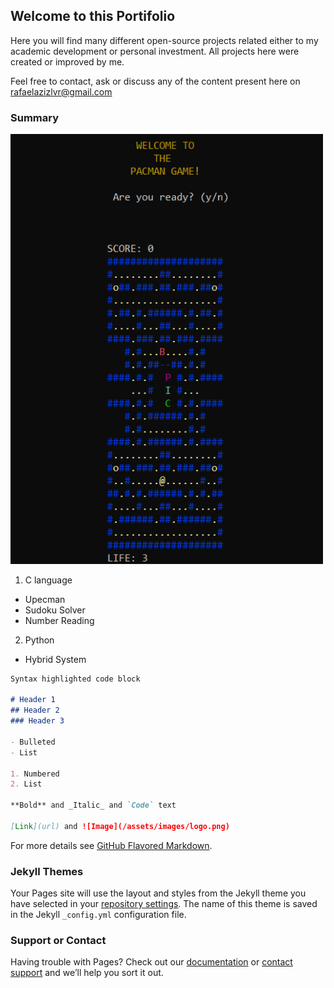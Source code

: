 [//]: <> (<img src="assets/images/logo.png" width="500">)

## Welcome to this Portifolio

Here you will find many different open-source projects related either to my academic development or personal investment. All projects here were created or improved by me.

Feel free to contact, ask or discuss any of the content present here on rafaelazizlvr@gmail.com

### Summary

[<img src="assets/images/upecman-image.png" width="500">](https://habitica.com/shops/market)

1. C language
- Upecman
- Sudoku Solver
- Number Reading

2. Python
- Hybrid System

```markdown
Syntax highlighted code block

# Header 1
## Header 2
### Header 3

- Bulleted
- List

1. Numbered
2. List

**Bold** and _Italic_ and `Code` text

[Link](url) and ![Image](/assets/images/logo.png)
```

For more details see [GitHub Flavored Markdown](https://guides.github.com/features/mastering-markdown/).


### Jekyll Themes

Your Pages site will use the layout and styles from the Jekyll theme you have selected in your [repository settings](https://github.com/rafaziz/portifolio/settings/pages). The name of this theme is saved in the Jekyll `_config.yml` configuration file.

### Support or Contact

Having trouble with Pages? Check out our [documentation](https://docs.github.com/categories/github-pages-basics/) or [contact support](https://support.github.com/contact) and we’ll help you sort it out.

